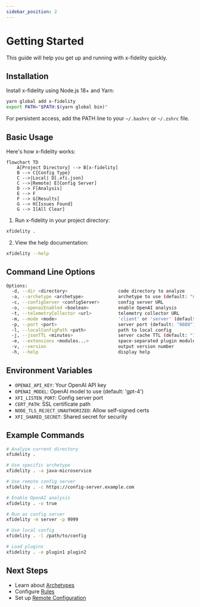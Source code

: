 ```yaml
---
sidebar_position: 2
---
```


# Getting Started

This guide will help you get up and running with x-fidelity quickly.

## Installation

Install x-fidelity using Node.js 18+ and Yarn:

```bash
yarn global add x-fidelity
export PATH="$PATH:$(yarn global bin)"
```

For persistent access, add the PATH line to your `~/.bashrc` or `~/.zshrc` file.

## Basic Usage

Here's how x-fidelity works:

```mermaid
flowchart TD
    A[Project Directory] --> B[x-fidelity]
    B --> C{Config Type}
    C -->|Local| D[.xfi.json]
    C -->|Remote| E[Config Server]
    D --> F[Analysis]
    E --> F
    F --> G[Results]
    G --> H[Issues Found]
    G --> I[All Clear]
```

1. Run x-fidelity in your project directory:

```bash
xfidelity .
```

2. View the help documentation:

```bash
xfidelity --help
```

## Command Line Options

```bash
Options:
  -d, --dir <directory>                   code directory to analyze
  -a, --archetype <archetype>             archetype to use (default: "node-fullstack")
  -c, --configServer <configServer>       config server URL
  -o, --openaiEnabled <boolean>           enable OpenAI analysis
  -t, --telemetryCollector <url>          telemetry collector URL
  -m, --mode <mode>                       'client' or 'server' (default: "client")
  -p, --port <port>                       server port (default: "8888")
  -l, --localConfigPath <path>            path to local config
  -j, --jsonTTL <minutes>                 server cache TTL (default: "10")
  -e, --extensions <modules...>           space-separated plugin modules
  -v, --version                           output version number
  -h, --help                              display help
```

## Environment Variables

- `OPENAI_API_KEY`: Your OpenAI API key
- `OPENAI_MODEL`: OpenAI model to use (default: 'gpt-4')
- `XFI_LISTEN_PORT`: Config server port
- `CERT_PATH`: SSL certificate path
- `NODE_TLS_REJECT_UNAUTHORIZED`: Allow self-signed certs
- `XFI_SHARED_SECRET`: Shared secret for security

## Example Commands

```bash
# Analyze current directory
xfidelity .

# Use specific archetype
xfidelity . -a java-microservice

# Use remote config server
xfidelity . -c https://config-server.example.com

# Enable OpenAI analysis
xfidelity . -o true

# Run as config server
xfidelity -m server -p 9999

# Use local config
xfidelity . -l /path/to/config

# Load plugins
xfidelity . -e plugin1 plugin2
```

## Next Steps

- Learn about [Archetypes](./archetypes)
- Configure [Rules](./rules)
- Set up [Remote Configuration](./remote-config)
